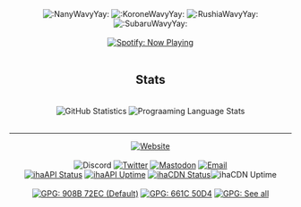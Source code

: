 <div align="center">
  <img src="https://cdn.discordapp.com/emojis/796583290982891560.gif?size=96&quality=lossless" alt=":NanyWavyYay:" />
  <img src="https://cdn.discordapp.com/emojis/795645269617410049.gif?size=96&quality=lossless" alt=":KoroneWavyYay:" />
  <img src="https://cdn.discordapp.com/emojis/773902582941876254.gif?size=96&quality=lossless" alt=":RushiaWavyYay:" />
  <img src="https://cdn.discordapp.com/emojis/768851412695646256.gif?size=96&quality=lossless" alt=":SubaruWavyYay:" />
  <br /><br />
  <a href="https://open.spotify.com/user/oel3ohhl9sdrzh3prkd3s9xq6?si=f94c2fdbd7ed4174"><img src="https://img.shields.io/endpoint?url=https://naotimes-og.glitch.me/shields/spotify-now&style=for-the-badge" alt="Spotify: Now Playing" /></a>
</div>
<br/>
<div align="center">
  <h2>Stats</h2><br/>
  <img src="https://github-readme-stats.vercel.app/api?username=noaione&show_icons=true&count_private=true&theme=gotham&custom_title=GitHub%20Stats&hide_title=true&disable_animations=true" alt="GitHub Statistics" title="GitHub Statistics" />
  <img src="https://github-readme-stats.vercel.app/api/top-langs/?username=noaione&langs_count=10&layout=compact&hide=ejs,css,html&theme=gotham" alt="Prograaming Language Stats" title="Prograaming Language Stats" />
</div>
<br/>

---

<div align="center">
  <a href="https://n4o.xyz"><img src="https://img.shields.io/badge/Website-n4o.xyz-D4933D?style=flat-square&logo=google-chrome&logoColor=white" alt="Website" /></a><br/><br/>
  <img src="https://img.shields.io/badge/Discord-N4O%238868-RGB(114%2C%20137%2C%20218)?style=flat-square&logo=discord&labelColor=2C2F33&color=7289DA&logoColor=white" alt="Discord">
  <a href="https://twitter.com/nao0809_"><img src="https://img.shields.io/badge/Twitter-%40nao0809__-RGB(29%2C%20161%2C%20242)?style=flat-square&logo=twitter&labelColor=14171a&color=1DA1F2" alt="Twitter"></a>
  <a rel="me" href="https://mstdn.id/@noaione"><img src="https://img.shields.io/badge/mastodon-%40noaione%40mstdn.id-%236364ff?style=flat-square&logo=mastodon&labelColor=2C2F33" alt="Mastodon"></a>
  <a href="mailto:hi@n4o.xyz"><img src="https://img.shields.io/badge/Email-hi%40n4o.xyz-0078D4?style=flat-square&logo=mail.ru&logoColor=white" alt="Email"/></a><br>
  <a href="https://api.ihateani.me/"><img src="https://img.shields.io/uptimerobot/status/m784962983-62a53810138b9371bbb3dc27?label=ihaAPI%20Status&style=flat-square&labelColor=14171a" alt="ihaAPI Status"></a>
  <a href="https://api.ihateani.me/"><img src="https://img.shields.io/uptimerobot/ratio/7/m784962983-62a53810138b9371bbb3dc27?label=ihaAPI%20Uptime&style=flat-square&labelColor=14171a" alt="ihaAPI Uptime"></a>
  <a href="https://p.ihateani.me/"><img src="https://img.shields.io/uptimerobot/status/m784617086-4e68d7e9dd7670f5c03bc09b?label=ihaCDN%20Status&style=flat-square&labelColor=14171a" alt="ihaCDN Status"></a
  <a href="https://p.ihateani.me/"><img src="https://img.shields.io/uptimerobot/ratio/7/m784617086-4e68d7e9dd7670f5c03bc09b?label=ihaCDN%20Uptime&style=flat-square&labelColor=14171a" alt="ihaCDN Uptime"></a><br/><br />
  <a href="https://n4o.xyz/keys/908B72EC.asc"><img src="https://img.shields.io/badge/GPG-908B%2072EC-4DB3A6?style=flat-square&logo=keepassxc&logoColor=4DB3A6" alt="GPG: 908B 72EC (Default)" title="GPG: 908B 72EC (Default)"/></a>
  <a href="https://n4o.xyz/keys/661C50D4.asc"><img src="https://img.shields.io/badge/GPG-661C%2050D4-6791D0?style=flat-square&logo=keepassxc&logoColor=6791D0" alt="GPG: 661C 50D4" title="GPG: 661C 50D4"/></a>
  <a href="https://n4o.xyz/#/keys"><img src="https://img.shields.io/badge/GPG-See%20all-7C67D0?style=flat-square&logo=keepassxc&logoColor=white" alt="GPG: See all" title="GPG: See all"/></a>
</div>
